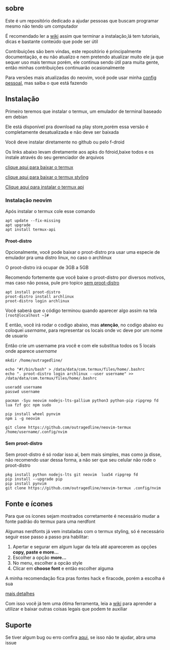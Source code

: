 ## sobre

Este é um repositório  dedicado a ajudar pessoas que buscam programar mesmo  não tendo um computador

É recomendado ler a [wiki](https://github.com/outragedline/neovim-termux/wiki) assim que terminar a instalação,lá tem tutoriais, dicas e bastante conteúdo que pode ser útil

Contribuições são bem vindas, este repositório é principalmente documentação, e eu não atualizo e nem pretendo atualizar muito ele ja que sequer uso mais termux
porém, ele continua sendo útil para muita gente, então minhas contribuições continuarão ocasionalmente

Para versões mais atualizadas do neovim, você pode usar minha [config pessoal](https://github.com/outragedline/dotfiles), mas saiba o que está fazendo
## Instalação

Primeiro teremos que  instalar o termux, um emulador de terminal baseado em debian

Ele está disponível pra download na  play store,porém essa versão é completamente desatualizada e não deve ser baixada

Você deve instalar diretamente no  github ou pelo f-droid


Os links abaixo levam diretamente aos apks do fdroid,baixe todos e os instale através do seu gerenciador de arquivos

[clique aqui para baixar o termux](https://f-droid.org/repo/com.termux_118.apk)

[clique aqui para baixar o termux styling](https://f-droid.org/repo/com.termux.styling_29.apk)

[Clique aqui para instalar o termux api](https://f-droid.org/repo/com.termux.api_51.apk)




### Instalação neovim
Após instalar o termux cole esse comando


```
apt	update --fix-missing
apt upgrade
apt install termux-api

```
#### Proot-distro
Opcionalmente, você pode baixar o proot-distro pra usar uma especie de emulador pra uma distro linux, no caso o archlinux

O proot-distro irá ocupar de 3GB a 5GB

Recomendo fortemente que você baixe o proot-distro por diversos motivos, mas caso não possa, pule pro topico [sem proot-distro](#sem-proot-distro)

```
apt install proot-distro
proot-distro install archlinux
proot-distro login archlinux
```


Você saberá que o código terminou quando aparecer algo assim na tela `[root@localhost ~]#`

E então, você irá rodar o codigo abaixo, mas **atenção**, no codigo abaixo eu coloquei _username_, para representar os locais onde vc deve por um nome de usuario

Então crie um username pra você e com ele substitua todos os 5 locais onde aparece _username_
```
mkdir /home/outragedline/

echo "#!/bin/bash" > /data/data/com.termux/files/home/.bashrc
echo ". proot-distro login archlinux --user username" >> /data/data/com.termux/files/home/.bashrc

useradd username
passwd username

pacman -Syu neovim nodejs-lts-gallium python3 python-pip ripgrep fd lua fzf gcc npm sudo

pip install wheel pynvim
npm i -g neovim

git clone https://github.com/outragedline/neovim-termux /home/username/.config/nvim
```


#### Sem proot-distro
Sem proot-distro é só rodar isso aí, bem mais simples, mas como ja disse, não recomendo usar dessa forma, a não ser que seu celular não rode o proot-distro
```
pkg install python nodejs-lts git neovim  lua54 ripgrep fd
pip install --upgrade pip
pip install pynvim
git clone https://github.com/outragedline/neovim-termux .config/nvim
```



## Fonte e ícones
Para que os ícones sejam mostrados corretamente é necessário mudar a fonte padrão do termux para uma nerdfont

Algumas nerdfonts já vem instaladas com o  termux styling,  só é necessário seguir esse passo a passo pra habilitar:

1. Apertar e segurar em algum lugar da tela até aparecerem as opções __copy, paste e more...__
1. Escolher a opção __more...__ 
1. No menu, escolher a opcão style
1. Clicar em __choose font__ e então escolher alguma

A minha recomendação fica pras fontes hack e firacode, porém a escolha é sua

[mais detalhes](https://github.com/outragedline/neovim-termux/wiki/Termux#personaliza%C3%A7%C3%A3o)



Com isso você já tem uma ótima ferramenta, leia a [wiki](https://github.com/outragedline/neovim-termux/wiki) para aprender a utilizar e baixar outras coisas legais que podem te  auxiliar


##  Suporte
Se tiver algum bug ou erro confira [aqui](https://github.com/outragedline/neovim-termux/wiki/Poss%C3%ADveis-erros-e-bugs), se isso não te ajudar, abra uma issue
